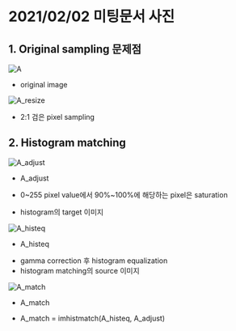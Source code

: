 # 2021/02/02 미팅문서 사진

## 1. Original sampling 문제점
![A](https://user-images.githubusercontent.com/78393745/106554609-13989f80-655f-11eb-94a1-55fa3b46daad.jpg)
* original image

![A_resize](https://user-images.githubusercontent.com/78393745/106554632-1dba9e00-655f-11eb-9870-f78831a9a771.jpg)
* 2:1 검은 pixel sampling


## 2. Histogram matching
![A_adjust](https://user-images.githubusercontent.com/78393745/106554721-4d69a600-655f-11eb-9f29-60d086e343e0.jpg)
* A_adjust
 + 0~255 pixel value에서 90%~100%에 해당하는 pixel은 saturation
 - histogram의 target 이미지


![A_histeq](https://user-images.githubusercontent.com/78393745/106554749-56f30e00-655f-11eb-9e91-907e13723692.jpg)
* A_histeq
 - gamma correction 후 histogram equalization
 - histogram matching의 source 이미지


![A_match](https://user-images.githubusercontent.com/78393745/106554754-59edfe80-655f-11eb-859b-8c83396ff756.jpg)
* A_match
 - A_match = imhistmatch(A_histeq, A_adjust)
